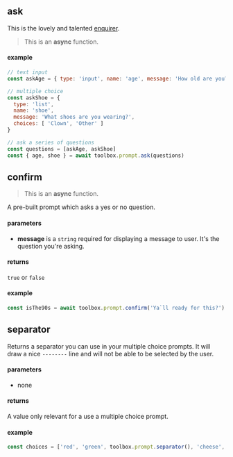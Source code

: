 ## ask

This is the lovely and talented [enquirer](https://github.com/enquirer/enquirer).

> This is an **async** function.

#### example

```js
// text input
const askAge = { type: 'input', name: 'age', message: 'How old are you?' }

// multiple choice
const askShoe = {
  type: 'list',
  name: 'shoe',
  message: 'What shoes are you wearing?',
  choices: [ 'Clown', 'Other' ]
}

// ask a series of questions
const questions = [askAge, askShoe]
const { age, shoe } = await toolbox.prompt.ask(questions)
```

## confirm

> This is an **async** function.

A pre-built prompt which asks a yes or no question.

#### parameters

* **message** is a `string` required for displaying a message to user. It's the question you're asking.

#### returns

`true` or `false`

#### example

```js
const isThe90s = await toolbox.prompt.confirm('Ya`ll ready for this?')
```

## separator

Returns a separator you can use in your multiple choice prompts. It will draw a nice `--------` line and will not be able to be selected by the user.

#### parameters

* none

#### returns

A value only relevant for a use a multiple choice prompt.

#### example

```js
const choices = ['red', 'green', toolbox.prompt.separator(), 'cheese', 'bread']
```
